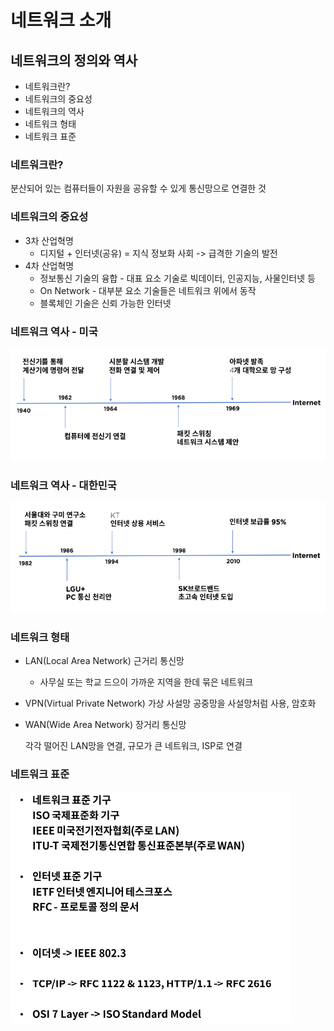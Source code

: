 # 네트워크 소개



## 네트워크의 정의와 역사

- 네트워크란?
- 네트워크의 중요성
- 네트워크의 역사
- 네트워크 형태
- 네트워크 표준



### 네트워크란?

분산되어 있는 컴퓨터들이 자원을 공유할 수 있게 통신망으로 연결한 것



### 네트워크의 중요성

- 3차 산업혁명
  - 디지털 + 인터넷(공유) = 지식 정보화 사회 -> 급격한 기술의 발전
- 4차 산업혁명
  - 정보통신 기술의 융합 - 대표 요소 기술로 빅데이터, 인공지능, 사물인터넷 등
  - On Network - 대부분 요소 기술들은 네트워크 위에서 동작
  - 블록체인 기술은 신뢰 가능한 인터넷



### 네트워크 역사 - 미국

![img](../image/network/network_image1.png)

### 네트워크 역사 - 대한민국

![img](../image/network/network_image2.png)



### 네트워크 형태

- LAN(Local Area Network) 근거리 통신망

  - 사무실 또는 학교 드으이 가까운 지역을 한데 묶은 네트워크

- VPN(Virtual Private Network) 가상 사설망 공중망을 사설망처럼 사용, 암호화

- WAN(Wide Area Network) 장거리 통신망

  각각 떨어진 LAN망을 연결, 규모가 큰 네트워크, ISP로 연결



### 네트워크 표준

![img](../image/network/network_image3.png)













